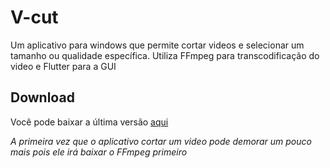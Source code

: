 # V-cut

Um aplicativo para windows que permite cortar videos e selecionar um tamanho ou qualidade específica. Utiliza FFmpeg para transcodificação do video e Flutter para a GUI

## Download

Você pode baixar a última versão [aqui](https://github.com/Vitor-Kilp/V-Cut-Flutter/releases/latest)

*A primeira vez que o aplicativo cortar um video pode demorar um pouco mais pois ele irá baixar o FFmpeg primeiro*
